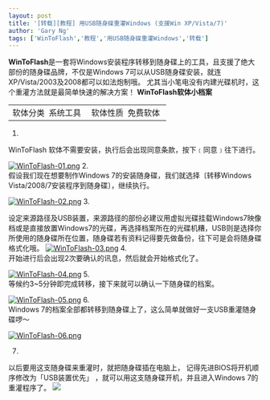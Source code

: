 ```yaml
---
layout: post
title: '[转载][教程] 用USB随身碟重灌Windows (支援Win XP/Vista/7)'
author: 'Gary Ng'
tags: ['WinToFlash','教程','用USB随身碟重灌Windows','转载']
---
```


  
**WinToFlash**是一套将Windows安装程序转移到随身碟上的工具，且支援了绝大部份的随身碟品牌，不仅是Windows
7可以从USB随身碟安装，就连XP/Vista/2003及2008都可以如法炮制哦。 尤其当小笔电没有内建光碟机时，这个重灌方法就是最简单快速的解决方案！
**WinToFlash软体小档案**
<table>
<colgroup>
<col width="50%" />
<col width="50%" />
</colgroup>
<tbody>
<tr class="odd">
<td align="left">软体分类 
系统工具 </td>
<td align="left">软体性质 
免费软体 </td>
</tr>
</tbody>
</table>

1.  
 WinToFlash
软体不需要安装，执行后会出现同意条款，按下﹝同意﹞往下进行。  

[![WinToFlash-01.png](http://pic.pimg.tw/pcuser/normal_4bf10be62da78.png "WinToFlash-01.png")](http://translate.googleusercontent.com/translate_c?act=url&hl=en&ie=UTF8&prev=_t&rurl=translate.google.com&sl=auto&tl=zh-CN&twu=1&u=http://pcuser.pixnet.net/album/photo/149947534&usg=ALkJrhiQ6cHzMBERFzLlXe05Mgps8zSSaA)
2.  
 假设我们现在想要制作Windows 7的安装随身碟，我们就选择〔转移Windows
Vista/2008/7安装程序到随身碟〕，继续执行。  

[![WinToFlash-02.png](http://pic.pimg.tw/pcuser/normal_4bf10bebceca5.png "WinToFlash-02.png")](http://translate.googleusercontent.com/translate_c?act=url&hl=en&ie=UTF8&prev=_t&rurl=translate.google.com&sl=auto&tl=zh-CN&twu=1&u=http://pcuser.pixnet.net/album/photo/149947549&usg=ALkJrhikYCzpFqqGjgMQVFrWkHa44lP6-Q)
3.  

设定来源路径及USB装置，来源路径的部份必建议用虚拟光碟挂载Windows7映像档或是直接放置Windows7的光碟，再选择档案所在的光碟机糟，USB则是选择你所使用的随身碟所在位置，随身碟若有资料记得要先做备份，往下可是会将随身碟格式化哦。 [![WinToFlash-03.png](http://pic.pimg.tw/pcuser/normal_4bf10bf7dd23f.png "WinToFlash-03.png")](http://translate.googleusercontent.com/translate_c?act=url&hl=en&ie=UTF8&prev=_t&rurl=translate.google.com&sl=auto&tl=zh-CN&twu=1&u=http://pcuser.pixnet.net/album/photo/149947574&usg=ALkJrhiuOyRa2YIQ0ujCBYMvRPUutjeveQ)
4.  
 开始进行后会出现2次要确认的讯息，然后就会开始格式化了。  

[![WinToFlash-04.png](http://pic.pimg.tw/pcuser/4bf10bff6cc71.png "WinToFlash-04.png")](http://translate.googleusercontent.com/translate_c?act=url&hl=en&ie=UTF8&prev=_t&rurl=translate.google.com&sl=auto&tl=zh-CN&twu=1&u=http://pcuser.pixnet.net/album/photo/149947587&usg=ALkJrhiLkZiTdN7pqLvvA_8DI6I6dOc0Ug)
5.  
 等候约3\~5分钟即完成转移，接下来就可以确认一下随身碟的档案。  

[![WinToFlash-05.png](http://pic.pimg.tw/pcuser/4bf10c04cf7e2.png "WinToFlash-05.png")](http://translate.googleusercontent.com/translate_c?act=url&hl=en&ie=UTF8&prev=_t&rurl=translate.google.com&sl=auto&tl=zh-CN&twu=1&u=http://pcuser.pixnet.net/album/photo/149947597&usg=ALkJrhiB7oqEKcbhrqG_DJtRbPB4anz_yg)
6.  
 Windows
7的档案全部都转移到随身碟上了，这么简单就做好一支USB重灌随身碟啰～  

[![WinToFlash-06.png](http://pic.pimg.tw/pcuser/normal_4bf10c0cbd22a.png "WinToFlash-06.png")](http://translate.googleusercontent.com/translate_c?act=url&hl=en&ie=UTF8&prev=_t&rurl=translate.google.com&sl=auto&tl=zh-CN&twu=1&u=http://pcuser.pixnet.net/album/photo/149947617&usg=ALkJrhjz-LdSu732aYUNdDMjIlcS0PoGWg)  
  
 7.  

以后要用这支随身碟来重灌时，就把随身碟插在电脑上， 记得先进BIOS将开机顺序修改为「USB装置优先」 ，就可以用这支随身碟开机，并且进入Windows
7的重灌程序了。
![](http://pic.pimg.tw/pcuser/4bf1257c8cfb0.png)
